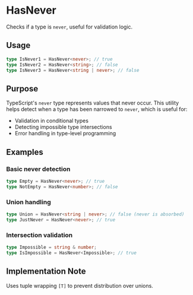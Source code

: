 # HasNever

Checks if a type is `never`, useful for validation logic.

## Usage

```typescript
type IsNever1 = HasNever<never>; // true
type IsNever2 = HasNever<string>; // false
type IsNever3 = HasNever<string | never>; // false
```

## Purpose

TypeScript's `never` type represents values that never occur. This utility helps
detect when a type has been narrowed to `never`, which is useful for:

- Validation in conditional types
- Detecting impossible type intersections
- Error handling in type-level programming

## Examples

### Basic never detection

```typescript
type Empty = HasNever<never>; // true
type NotEmpty = HasNever<number>; // false
```

### Union handling

```typescript
type Union = HasNever<string | never>; // false (never is absorbed)
type JustNever = HasNever<never>; // true
```

### Intersection validation

```typescript
type Impossible = string & number;
type IsImpossible = HasNever<Impossible>; // true
```

## Implementation Note

Uses tuple wrapping `[T]` to prevent distribution over unions.
